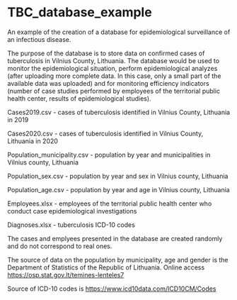 # TBC_database_example

An example of the creation of a database for epidemiological surveillance of an infectious disease.

The purpose of the database is to store data on confirmed cases of tuberculosis in Vilnius County, Lithuania. The database would be used to monitor the epidemiological situation, perform epidemiological analyzes (after uploading more complete data. In this case, only a small part of the available data was uploaded) and for monitoring efficiency indicators (number of case studies performed by employees of the territorial public health center, results of epidemiological studies).

Cases2019.csv - cases of tuberculosis identified in Vilnius County, Lithuania in 2019

Cases2020.csv - cases of tuberculosis identified in Vilnius County, Lithuania in 2020

Population_municipality.csv - population by year and municipalities in Vilnius county, Lithuania

Population_sex.csv - population by year and sex in Vilnius county, Lithuania

Population_age.csv - population by year and age in Vilnius county, Lithuania

Employees.xlsx - employees of the territorial public health center who conduct case epidemiological investigations

Diagnoses.xlsx - tuberculosis ICD-10 codes

The cases and emplyees presented in the database are created randomly and do not correspond to real ones.

The source of data on the population by municipality, age and gender is the Department of Statistics of the Republic of Lithuania. Online access https://osp.stat.gov.lt/temines-lenteles7 

Source of ICD-10 codes is https://www.icd10data.com/ICD10CM/Codes
